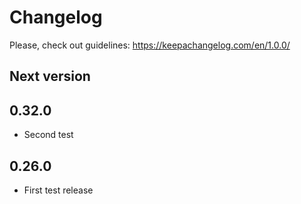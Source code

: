 # Changelog
Please, check out guidelines: https://keepachangelog.com/en/1.0.0/

## Next version

## 0.32.0
- Second test

## 0.26.0
- First test release
